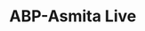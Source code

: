 

<!DOCTYPE html>
<html>
<head>
<meta charset=utf-8 />
<title>videojs-contrib-hls embed</title>
  
  <!--

  Uses the latest versions of video.js and videojs-http-streaming.

  To use specific versions, please change the URLs to the form:

  <link href="https://unpkg.com/video.js@6.7.1/dist/video-js.css" rel="stylesheet">
  <script src="https://unpkg.com/video.js@6.7.1/dist/video.js"></script>
  <script src="https://unpkg.com/@videojs/http-streaming@0.9.0/dist/videojs-http-streaming.js"></script>

  -->

  <link href="https://unpkg.com/video.js/dist/video-js.css" rel="stylesheet">
</head>
<body>
  <h1>ABP-Asmita Live</h1>

  <video-js id="my_video_1" class="vjs-default-skin" controls preload="auto" width="640" height="268">
    <source src="https://hls_live_asmita-i.akamaihd.net/hls/live/582529/abpasmita/master.m3u8"application/x-mpegURL">
  </video-js>
  
  <script src="https://unpkg.com/video.js/dist/video.js"></script>
  <script src="https://unpkg.com/@videojs/http-streaming/dist/videojs-http-streaming.js"></script>
  
  <script>
    var player = videojs('my_video_1');
  </script>
  
</body>
</html>
